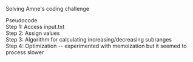 Solving Amne's coding challenge

Pseudocode  
Step 1: Access input.txt  
Step 2: Assign values  
Step 3: Algorithm for calculating increasing/decreasing subranges  
Step 4: Optimization -- experimented with memoization but it seemed to process slower  